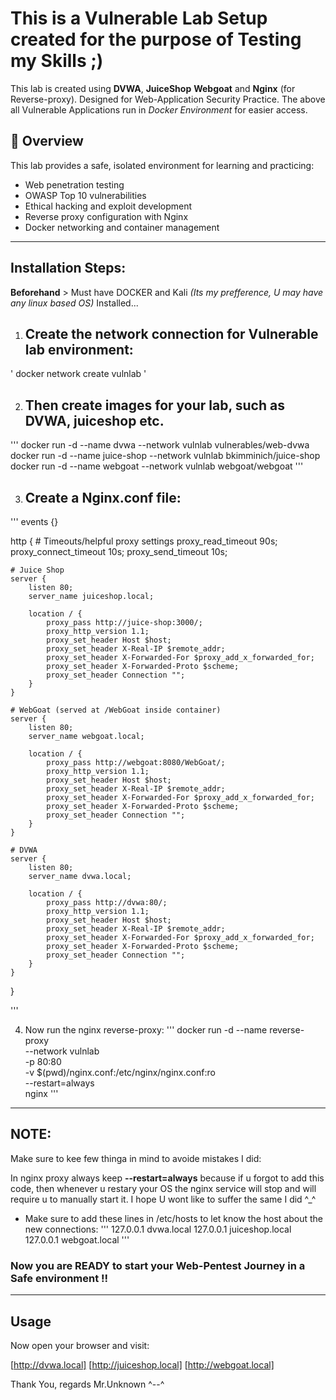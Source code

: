 # This is a Vulnerable Lab Setup created for the purpose of Testing my Skills ;)

This lab is created using **DVWA**, **JuiceShop** **Webgoat** and **Nginx** (for Reverse-proxy). Designed for Web-Application Security Practice.
The above all Vulnerable Applications run in *Docker Environment* for easier access.

## 🧠 Overview

This lab provides a safe, isolated environment for learning and practicing:
- Web penetration testing
- OWASP Top 10 vulnerabilities
- Ethical hacking and exploit development
- Reverse proxy configuration with Nginx
- Docker networking and container management

---


## Installation Steps:

**Beforehand** > Must have DOCKER and Kali *(Its my prefference, U may have any linux based OS)* Installed...

1. ## Create the network connection for Vulnerable lab environment:
' docker network create vulnlab '

2. ## Then create images for your lab, such as DVWA, juiceshop etc.
''' 
docker run -d --name dvwa --network vulnlab vulnerables/web-dvwa
docker run -d --name juice-shop --network vulnlab bkimminich/juice-shop
docker run -d --name webgoat --network vulnlab webgoat/webgoat
'''

3. ## Create a Nginx.conf file:
'''
events {}

http {
    # Timeouts/helpful proxy settings
    proxy_read_timeout  90s;
    proxy_connect_timeout 10s;
    proxy_send_timeout 10s;

    # Juice Shop
    server {
        listen 80;
        server_name juiceshop.local;

        location / {
            proxy_pass http://juice-shop:3000/;
            proxy_http_version 1.1;
            proxy_set_header Host $host;
            proxy_set_header X-Real-IP $remote_addr;
            proxy_set_header X-Forwarded-For $proxy_add_x_forwarded_for;
            proxy_set_header X-Forwarded-Proto $scheme;
            proxy_set_header Connection "";
        }
    }

    # WebGoat (served at /WebGoat inside container)
    server {
        listen 80;
        server_name webgoat.local;

        location / {
            proxy_pass http://webgoat:8080/WebGoat/;
            proxy_http_version 1.1;
            proxy_set_header Host $host;
            proxy_set_header X-Real-IP $remote_addr;
            proxy_set_header X-Forwarded-For $proxy_add_x_forwarded_for;
            proxy_set_header X-Forwarded-Proto $scheme;
            proxy_set_header Connection "";
        }
    }

    # DVWA
    server {
        listen 80;
        server_name dvwa.local;

        location / {
            proxy_pass http://dvwa:80/;
            proxy_http_version 1.1;
            proxy_set_header Host $host;
            proxy_set_header X-Real-IP $remote_addr;
            proxy_set_header X-Forwarded-For $proxy_add_x_forwarded_for;
            proxy_set_header X-Forwarded-Proto $scheme;
            proxy_set_header Connection "";
        }
    }
}

'''

4. Now run the nginx reverse-proxy:
'''
docker run -d --name reverse-proxy \
  --network vulnlab \
  -p 80:80 \
  -v $(pwd)/nginx.conf:/etc/nginx/nginx.conf:ro \
  --restart=always \
  nginx
'''
---

## NOTE:
Make sure to kee few thinga in mind to avoide mistakes I did:

In nginx proxy always keep **--restart=always** because if u forgot to add this code, then whenever u restary your OS the nginx service will stop and will require u to manually start it. 
I hope U wont like to suffer the same I did ^_^

- Make sure to add these lines in /etc/hosts to let know the host about the new connections:
'''
127.0.0.1  dvwa.local
127.0.0.1  juiceshop.local
127.0.0.1  webgoat.local
'''

### Now you are READY to start your Web-Pentest Journey in a Safe environment !!
---
## Usage

Now open your browser and visit:

[http://dvwa.local]
[http://juiceshop.local]
[http://webgoat.local]


Thank You, regards Mr.Unknown ^--^
